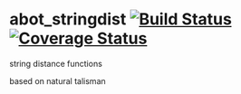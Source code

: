 # abot_stringdist  [![Build Status](https://travis-ci.org/jfseb/abot_stringdist.svg?branch=master)](https://travis-ci.org/jfseb/abot_stringdist)[![Coverage Status](https://coveralls.io/repos/github/jfseb/abot_stringdist/badge.svg)](https://coveralls.io/github/jfseb/abot_stringdist)

string distance functions

based on natural
         talisman

